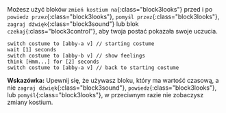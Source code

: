
<div class="scratch-preview" style="margin-left: 15px;">
  <iframe allowtransparency="true" width="485" height="402" src="" frameborder="0"></iframe>
</div>

Możesz użyć bloków `zmień kostium na`{:class="block3looks"} przed i po `powiedz przez`{:class="block3looks"}, `pomyśl przez`{:class="block3looks"}, `zagraj dźwięk`{:class="block3sound"} lub blok `czekaj`{:class="block3control"}, aby twoja postać pokazała swoje uczucia.

```blocks3
switch costume to [abby-a v] // starting costume
wait [1] seconds
switch costume to [abby-b v] // show feelings
think [Hmm...] for [2] seconds
switch costume to [abby-a v] // back to starting costume
```

**Wskazówka:** Upewnij się, że używasz bloku, który ma wartość czasową, a nie `zagraj dźwięk`{:class="block3sound"}, `powiedz`{:class="block3looks"}, lub `pomyśl`{:class="block3looks"}, w przeciwnym razie nie zobaczysz zmiany kostium.



